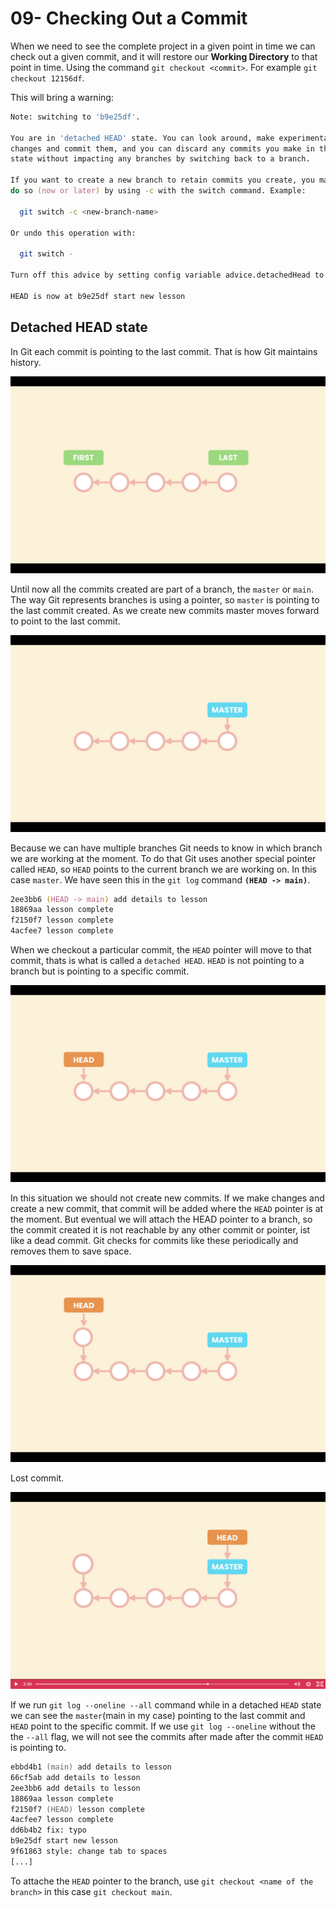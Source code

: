 # 09- Checking Out a Commit

When we need to see the complete project in a given point in time we can check out a given commit, and it will restore our **Working Directory** to that point in time. Using the command `git checkout <commit>`. For example `git checkout 12156df`.

This will bring a warning:

```zsh
Note: switching to 'b9e25df'.

You are in 'detached HEAD' state. You can look around, make experimental
changes and commit them, and you can discard any commits you make in this
state without impacting any branches by switching back to a branch.

If you want to create a new branch to retain commits you create, you may
do so (now or later) by using -c with the switch command. Example:

  git switch -c <new-branch-name>

Or undo this operation with:

  git switch -

Turn off this advice by setting config variable advice.detachedHead to false

HEAD is now at b9e25df start new lesson
```

## Detached HEAD state

In Git each commit is pointing to the last commit. That is how Git maintains history.

![Commit history](./images/09-01.png "Commit history")

Until now all the commits created are part of a branch, the `master` or `main`. The way Git represents branches is using a pointer, so `master` is pointing to the last commit created. As we create new commits master moves forward to point to the last commit.

![Master branch](./images/09-02.png "Master branch")

Because we can have multiple branches Git needs to know in which branch we are working at the moment. To do that Git uses another special pointer called `HEAD`, so `HEAD` points to the current branch we are working on. In this case `master`. We have seen this in the `git log` command **`(HEAD -> main)`**.

```zsh
2ee3bb6 (HEAD -> main) add details to lesson
18869aa lesson complete
f2150f7 lesson complete
4acfee7 lesson complete
```

When we checkout a particular commit, the `HEAD` pointer will move to that commit, thats is what is called a `detached HEAD`. `HEAD` is not pointing to a branch but is pointing to a specific commit.

![detached HEAD state](./images/09-03.png "detached HEAD state")

In this situation we should not create new commits. If we make changes and create a new commit, that commit will be added where the `HEAD` pointer is at the moment. But eventual we will attach the HEAD pointer to a branch, so the commit created it is not reachable by any other commit or pointer, ist like a dead commit. Git checks for commits like these periodically and removes them to save space.

![detached HEAD state](./images/09-04.png "detached HEAD state")

Lost commit.

![lost commit](./images/09-05.png "detached HEAD state")

If we run `git log --oneline --all` command while in a detached `HEAD` state we can see the `master`(main in my case) pointing to the last commit and `HEAD` point to the specific commit. If we use `git log --oneline` without the the `--all` flag, we will not see the commits after made after the commit `HEAD` is pointing to.

```zsh
ebbd4b1 (main) add details to lesson
66cf5ab add details to lesson
2ee3bb6 add details to lesson
18869aa lesson complete
f2150f7 (HEAD) lesson complete
4acfee7 lesson complete
dd6b4b2 fix: typo
b9e25df start new lesson
9f61863 style: change tab to spaces
[...]
```

To attache the `HEAD` pointer to the branch, use `git checkout <name of the branch>` in this case `git checkout main`.
